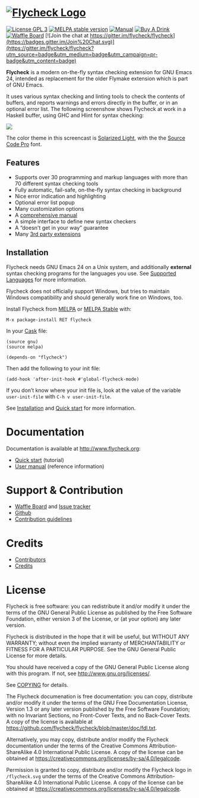 # [![Flycheck Logo](https://raw.githubusercontent.com/flycheck/flycheck/master/doc/images/logo.png)](http://www.flycheck.org)

[![License GPL 3](https://img.shields.io/badge/license-GPL_3-blue.svg)][COPYING]
[![MELPA stable version](http://stable.melpa.org/packages/flycheck-badge.svg)](http://stable.melpa.org/#/flycheck)
[![Manual](https://img.shields.io/badge/manual-latest-green.svg)][manual]
[![Buy A Drink](https://img.shields.io/badge/Paypal-Buy%20a%20Drink-blue.svg)](https://www.paypal.com/cgi-bin/webscr?cmd=_s-xclick&hosted_button_id=BYNRV4RY2WG7L)
[![Waffle Board](https://img.shields.io/badge/Board-ready-75AED9.svg)](https://waffle.io/flycheck/flycheck)
[![Join the chat at https://gitter.im/flycheck/flycheck](https://badges.gitter.im/Join%20Chat.svg)](https://gitter.im/flycheck/flycheck?utm_source=badge&utm_medium=badge&utm_campaign=pr-badge&utm_content=badge)

**Flycheck** is a modern on-the-fly syntax checking extension for GNU Emacs 24,
intended as replacement for the older Flymake extension which is part of GNU
Emacs.

It uses various syntax checking and linting tools to check the contents of
buffers, and reports warnings and errors directly in the buffer, or in an
optional error list.  The following screenshow shows Flycheck at work in a
Haskell buffer, using GHC and Hlint for syntax checking:

![](https://raw.githubusercontent.com/flycheck/flycheck/master/doc/images/screencast.gif)

The color theme in this screencast is [Solarized Light][], with the the
[Source Code Pro][] font.

[Solarized Light]: https://github.com/bbatsov/solarized-emacs
[Source Code Pro]: https://github.com/adobe-fonts/source-code-pro
[COPYING]: https://github.com/flycheck/flycheck/blob/master/COPYING
[manual]: http://www.flycheck.org/manual/latest/index.html

Features
--------

- Supports over 30 programming and markup languages with more than 70 different
  syntax checking tools
- Fully automatic, fail-safe, on-the-fly syntax checking in background
- Nice error indication and highlighting
- Optional error list popup
- Many customization options
- A [comprehensive manual][manual]
- A simple interface to define new syntax checkers
- A “doesn't get in your way” guarantee
- Many [3rd party extensions](http://flycheck.org/extensions.html)

Installation
------------

Flycheck needs GNU Emacs 24 on a Unix system, and additionally **external**
syntax checking programs for the languages you use.  See [Supported Languages][]
for more information.

Flycheck does not officially support Windows, but tries to maintain Windows
compatibility and should generally work fine on Windows, too.

Install Flycheck from [MELPA][] or [MELPA Stable][] with:

    M-x package-install RET flycheck

In your [Cask][] file:

    (source gnu)
    (source melpa)

    (depends-on "flycheck")

Then add the following to your init file:

    (add-hook 'after-init-hook #'global-flycheck-mode)

If you don’t know where your init file is, look at the value of the variable
`user-init-file` with `C-h v user-init-file`.

See [Installation][] and [Quick start][] for more information.

[MELPA]: http://melpa.org
[MELPA Stable]: http://stable.melpa.org
[Cask]: https://github.com/cask/cask
[Supported Languages]: http://www.flycheck.org/manual/latest/Supported-languages.html#Supported-languages
[Installation]: http://www.flycheck.org/manual/latest/Installation.html#Installation
[Quick start]: http://www.flycheck.org/manual/latest/Quickstart.html#Quickstart

Documentation
=============

Documentation is available at http://www.flycheck.org:

- [Quick start][] (tutorial)
- [User manual][] (reference information)

[User manual]: http://www.flycheck.org/manual/latest/Usage.html#Usage

Support & Contribution
======================

- [Waffle Board][] and [Issue tracker][]
- [Github][]
- [Contribution guidelines][]

[Waffle Board]: http://waffle.io/flycheck/flycheck
[Issue tracker]: https://github.com/flycheck/flycheck/issues
[Github]: https://github.com/flycheck/flycheck
[Contribution guidelines]: https://github.com/flycheck/flycheck/blob/master/CONTRIBUTING.md

Credits
=======

- [Contributors][]
- [Credits][]

[Contributors]: https://github.com/flycheck/flycheck/graphs/contributors
[Credits]: https://github.com/flycheck/flycheck/blob/master/CREDITS.md

License
=======

Flycheck is free software: you can redistribute it and/or modify it under the
terms of the GNU General Public License as published by the Free Software
Foundation, either version 3 of the License, or (at your option) any later
version.

Flycheck is distributed in the hope that it will be useful, but WITHOUT ANY
WARRANTY; without even the implied warranty of MERCHANTABILITY or FITNESS FOR A
PARTICULAR PURPOSE.  See the GNU General Public License for more details.

You should have received a copy of the GNU General Public License along with
this program.  If not, see <http://www.gnu.org/licenses/>.

See [COPYING][] for details.

The Flycheck documenation is free documentation: you can copy, distribute and/or
modify it under the terms of the GNU Free Documentation License, Version 1.3 or
any later version published by the Free Software Foundation; with no Invariant
Sections, no Front-Cover Texts, and no Back-Cover Texts.  A copy of the license
is available at <https://github.com/flycheck/flycheck/blob/master/doc/fdl.txt>.

Alternatively, you may copy, distribute and/or modify the Flycheck documentation
under the terms of the Creative Commons Attribution-ShareAlike 4.0 International
Public License.  A copy of the license can be obtained at
<https://creativecommons.org/licenses/by-sa/4.0/legalcode>.

Permission is granted to copy, distribute and/or modify the Flycheck logo in
`/flycheck.svg` under the terms of the Creative Commons Attribution-ShareAlike
4.0 International Public License.  A copy of the license can be obtained at
<https://creativecommons.org/licenses/by-sa/4.0/legalcode>.
